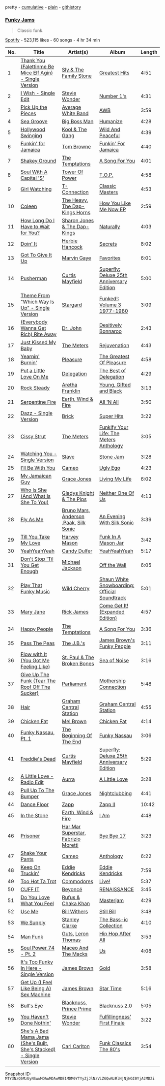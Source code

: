 pretty - [cumulative](/playlists/cumulative/37i9dQZF1DX6drTZKzZwSo.md) - [plain](/playlists/plain/37i9dQZF1DX6drTZKzZwSo) - [githistory](https://github.githistory.xyz/mackorone/spotify-playlist-archive/blob/main/playlists/plain/37i9dQZF1DX6drTZKzZwSo)

### [Funky Jams](https://open.spotify.com/playlist/37i9dQZF1DX6drTZKzZwSo)

> Classic funk.

[Spotify](https://open.spotify.com/user/spotify) - 523,115 likes - 60 songs - 4 hr 34 min

| No. | Title | Artist(s) | Album | Length |
|---|---|---|---|---|
| 1 | [Thank You \(Falettinme Be Mice Elf Agin\) \- Single Version](https://open.spotify.com/track/74iQ3gahRTOGc19bYadBE3) | [Sly & The Family Stone](https://open.spotify.com/artist/5m8H6zSadhu1j9Yi04VLqD) | [Greatest Hits](https://open.spotify.com/album/0UM9SydcBtsklCTFgGLvcT) | 4:51 |
| 2 | [I Wish \- Single Edit](https://open.spotify.com/track/6Fk2d1IMWZ5yOqUOvLfKdg) | [Stevie Wonder](https://open.spotify.com/artist/7guDJrEfX3qb6FEbdPA5qi) | [Number 1's](https://open.spotify.com/album/05IKjKz3leUEaULPbENUsy) | 4:31 |
| 3 | [Pick Up the Pieces](https://open.spotify.com/track/2x1LQq8lsUzAA2wNj8yjC9) | [Average White Band](https://open.spotify.com/artist/3tx8fyu3c4OBP5nejYtUOb) | [AWB](https://open.spotify.com/album/5qZVqBEJSq2HkDMh2VCOQ6) | 3:59 |
| 4 | [Sea Groove](https://open.spotify.com/track/60vuy9MXz1dgM5EKGmGCYt) | [Big Boss Man](https://open.spotify.com/artist/6ZEPiznKqWSTc8YMITtM0X) | [Humanize](https://open.spotify.com/album/604icvBHTAfT7q9RvJak3A) | 4:28 |
| 5 | [Hollywood Swinging](https://open.spotify.com/track/6igsoAR6Co9u7Rq3U7mlOD) | [Kool & The Gang](https://open.spotify.com/artist/3VNITwohbvU5Wuy5PC6dsI) | [Wild And Peaceful](https://open.spotify.com/album/3MRgojA0LfPka4RG7aRjsI) | 4:39 |
| 6 | [Funkin' for Jamaica](https://open.spotify.com/track/0xbkxTqSaW5blsYgRXpB5I) | [Tom Browne](https://open.spotify.com/artist/4Ytvi4r3WPIZmEw1Ndmkp9) | [Funkin' For Jamaica](https://open.spotify.com/album/3QEAp1Cp3DQq6QcQD90arq) | 4:40 |
| 7 | [Shakey Ground](https://open.spotify.com/track/1ELKkbWqtKRwvdCBGvETBp) | [The Temptations](https://open.spotify.com/artist/3RwQ26hR2tJtA8F9p2n7jG) | [A Song For You](https://open.spotify.com/album/4GvCMazBPoxuazsfTFk6CU) | 4:01 |
| 8 | [Soul With A Capital 'S'](https://open.spotify.com/track/2fEdBCtMRLHJ53fB7hQVpR) | [Tower Of Power](https://open.spotify.com/artist/0JCxGVxsISZzJHJPUOtceB) | [T.O.P.](https://open.spotify.com/album/5b0EGLtlYwZt5j6Y8tbNBn) | 4:58 |
| 9 | [Girl Watching](https://open.spotify.com/track/0W2KbxJQrbg9nVS8oEZ4Bb) | [T\-Connection](https://open.spotify.com/artist/4zLYrCC0iBYDV8QmEYzUFS) | [Classic Masters](https://open.spotify.com/album/5sEfCUF1xi7Xkl0LkLFq5z) | 4:53 |
| 10 | [Coleen](https://open.spotify.com/track/5dzTfHXcdHjxoJbpdy4DUu) | [The Heavy](https://open.spotify.com/artist/0bZCak2tcRMY1dzEIuwF42), [The Dap\-Kings Horns](https://open.spotify.com/artist/4LFgxG38Y0l4Fo1gdQelay) | [How You Like Me Now EP](https://open.spotify.com/album/2GSmsujcCDqnTAIkFUdLOv) | 2:59 |
| 11 | [How Long Do I Have to Wait for You?](https://open.spotify.com/track/113bLFbp3F9MVN0w2KJ1ma) | [Sharon Jones & The Dap\-Kings](https://open.spotify.com/artist/6LufpoVlIYKQCu9Gjpk8B7) | [Naturally](https://open.spotify.com/album/1xwNW7Q1daqJ8LNgymY04y) | 4:03 |
| 12 | [Doin' It](https://open.spotify.com/track/3qQVUOHJdgIFWJd0jrG9GE) | [Herbie Hancock](https://open.spotify.com/artist/2ZvrvbQNrHKwjT7qfGFFUW) | [Secrets](https://open.spotify.com/album/13rwtqLWF1jl1NEDhgbYsw) | 8:02 |
| 13 | [Got To Give It Up](https://open.spotify.com/track/4JmZyfkzXWN7pHJsJpN6XP) | [Marvin Gaye](https://open.spotify.com/artist/3koiLjNrgRTNbOwViDipeA) | [Favorites](https://open.spotify.com/album/4cRB1vYHEoasDzu5HN5k2D) | 6:01 |
| 14 | [Pusherman](https://open.spotify.com/track/7zrPswSV1yxrill5OyCuaU) | [Curtis Mayfield](https://open.spotify.com/artist/2AV6XDIs32ofIJhkkDevjm) | [Superfly: Deluxe 25th Anniversary Edition](https://open.spotify.com/album/5QuvlU7nCUZZJauMvhlWR4) | 5:00 |
| 15 | [Theme From "Which Way Is Up" \- Single Version](https://open.spotify.com/track/4u5KfkBdLmCloPDTee9ZZV) | [Stargard](https://open.spotify.com/artist/5ZvV5BO4R5dwEUPfRKXdUI) | [Funked!: Volume 3 1977\-1980](https://open.spotify.com/album/5hf3GFwcrKcXNLXs0xgESo) | 3:09 |
| 16 | [\(Everybody Wanna Get Rich\) Rite Away](https://open.spotify.com/track/2a0fkN8dbA5Kh8SR7cvl3D) | [Dr\. John](https://open.spotify.com/artist/320TrJub4arztwXRm7kqVO) | [Desitively Bonnaroo](https://open.spotify.com/album/4sdOFqfNcL5ge657ScJDXn) | 2:43 |
| 17 | [Just Kissed My Baby](https://open.spotify.com/track/1TB0dZqFRQsnf4fLLLRKQV) | [The Meters](https://open.spotify.com/artist/2JRvXPGWiINrnJljNJhG5s) | [Rejuvenation](https://open.spotify.com/album/3OoFKxuziLv3B3NxhEJwOW) | 4:43 |
| 18 | [Yearnin' Burnin'](https://open.spotify.com/track/1MwJu1J5zw2ANaE3hg2Rrb) | [Pleasure](https://open.spotify.com/artist/4XeVhjTp485r7duDSL3PmU) | [The Greatest Of Pleasure](https://open.spotify.com/album/6n3TTv12yYErhIaMiL7Fwn) | 4:58 |
| 19 | [Put a Little Love On Me](https://open.spotify.com/track/6EOAOGls9pIdUJsrqytcXK) | [Delegation](https://open.spotify.com/artist/1zKp43H1kLHOTkJAeyTIkf) | [The Best of Delegation](https://open.spotify.com/album/1um0JgV0FOnEg3UA0IF2hc) | 4:29 |
| 20 | [Rock Steady](https://open.spotify.com/track/7rvGZDlfqCjY9EWEUg3Xs6) | [Aretha Franklin](https://open.spotify.com/artist/7nwUJBm0HE4ZxD3f5cy5ok) | [Young, Gifted and Black](https://open.spotify.com/album/0k5C3Z7w7uQpyGFQEzl7yB) | 3:13 |
| 21 | [Serpentine Fire](https://open.spotify.com/track/0KDc8l4VNTu6OkMYK9D7HC) | [Earth, Wind & Fire](https://open.spotify.com/artist/4QQgXkCYTt3BlENzhyNETg) | [All 'N All](https://open.spotify.com/album/0w0eT42Gyq6G9yXB0RirWh) | 3:50 |
| 22 | [Dazz \- Single Version](https://open.spotify.com/track/5gQCUf4lfy6GpuhdPzxQ6B) | [Brick](https://open.spotify.com/artist/4Uv0Jg45Oq7vBXXwQNhXyf) | [Super Hits](https://open.spotify.com/album/0NQ5vEtFfn6MDbFtNk3gUQ) | 3:22 |
| 23 | [Cissy Strut](https://open.spotify.com/track/7b8s4Z0abQQ4x4jpct4GjR) | [The Meters](https://open.spotify.com/artist/2JRvXPGWiINrnJljNJhG5s) | [Funkify Your Life: The Meters Anthology](https://open.spotify.com/album/40VWlphQtyDSj3ldPNhDvz) | 3:05 |
| 24 | [Watching You \- Single Version](https://open.spotify.com/track/1Gde0bfBP6VJVBUkaFZMxz) | [Slave](https://open.spotify.com/artist/5mtKpqeeaFavW15yIX4h5e) | [Stone Jam](https://open.spotify.com/album/7COD6hL6iPGejF8vX9DeuC) | 3:28 |
| 25 | [I'll Be With You](https://open.spotify.com/track/1cH5gmAdX31JANDnooSbRB) | [Cameo](https://open.spotify.com/artist/545idYhdloaSlLGBY8E9u2) | [Ugly Ego](https://open.spotify.com/album/57X12hXatNE1Ipla9SjJh8) | 4:23 |
| 26 | [My Jamaican Guy](https://open.spotify.com/track/7zcC5yZZp1IKnI73ztsIaE) | [Grace Jones](https://open.spotify.com/artist/2f9ZiYA2ic1r1voObUimdd) | [Living My Life](https://open.spotify.com/album/4EsGuoM79PDO7tQwqAwjKC) | 6:02 |
| 27 | [Who Is She \(And What Is She To You\)](https://open.spotify.com/track/7aqJzVdVIAwCokmju1Oid8) | [Gladys Knight & The Pips](https://open.spotify.com/artist/0TF2NxkJZPQoX1H53rEFM1) | [Neither One Of Us](https://open.spotify.com/album/7GNfj26cSJZEWvS822NELd) | 4:13 |
| 28 | [Fly As Me](https://open.spotify.com/track/3a6FcTyvSf0ED3VXeH3PJ5) | [Bruno Mars](https://open.spotify.com/artist/0du5cEVh5yTK9QJze8zA0C), [Anderson .Paak](https://open.spotify.com/artist/3jK9MiCrA42lLAdMGUZpwa), [Silk Sonic](https://open.spotify.com/artist/6PvvGcCY2XtUcSRld1Wilr) | [An Evening With Silk Sonic](https://open.spotify.com/album/1YgekJJTEueWDaMr7BYqPk) | 3:39 |
| 29 | [Till You Take My Love](https://open.spotify.com/track/6VtO5cZQzv8s3kCFjrXfhi) | [Harvey Mason](https://open.spotify.com/artist/2MNNVXEpagQ3QWiOkXjQyT) | [Funk In A Mason Jar](https://open.spotify.com/album/4FT9zMdYfx8kqaWszNrTxM) | 3:42 |
| 30 | [YeahYeahYeah](https://open.spotify.com/track/7vipNil0y3l3idt9cM3ehi) | [Candy Dulfer](https://open.spotify.com/artist/287jMoxHzjERgHI6ja8TKa) | [YeahYeahYeah](https://open.spotify.com/album/3Js1lqJTK5j3fZaZGOixPU) | 5:17 |
| 31 | [Don't Stop 'Til You Get Enough](https://open.spotify.com/track/46eu3SBuFCXWsPT39Yg3tJ) | [Michael Jackson](https://open.spotify.com/artist/3fMbdgg4jU18AjLCKBhRSm) | [Off the Wall](https://open.spotify.com/album/2ZytN2cY4Zjrr9ukb2rqTP) | 6:05 |
| 32 | [Play That Funky Music](https://open.spotify.com/track/0D7L4pBEGv8ni1cRfaTdMJ) | [Wild Cherry](https://open.spotify.com/artist/4apX9tIeHb85yPyy4F6FJG) | [Shaun White Snowboarding: Official Soundtrack](https://open.spotify.com/album/0QWjK3wGoCug92yQIeBdxu) | 5:01 |
| 33 | [Mary Jane](https://open.spotify.com/track/5hWLHFSmomXmeTXEE478My) | [Rick James](https://open.spotify.com/artist/0FrpdcVlJQqibaz5HfBUrL) | [Come Get It! \(Expanded Edition\)](https://open.spotify.com/album/3fRI3fAHalHqqnKsW5btnP) | 4:57 |
| 34 | [Happy People](https://open.spotify.com/track/6dokyiv4HEy6WWxQCQcOkA) | [The Temptations](https://open.spotify.com/artist/3RwQ26hR2tJtA8F9p2n7jG) | [A Song For You](https://open.spotify.com/album/4GvCMazBPoxuazsfTFk6CU) | 3:36 |
| 35 | [Pass The Peas](https://open.spotify.com/track/62rSpnxXl2lXDevp1z583x) | [The J.B.'s](https://open.spotify.com/artist/4lJHGi5dlJmWwFH0JKF6di) | [James Brown's Funky People](https://open.spotify.com/album/5ytMVOR2Moy8hu7Tx1hee2) | 3:11 |
| 36 | [Flow with It \(You Got Me Feeling Like\)](https://open.spotify.com/track/2eM4Ew20VXdjBhm6a6Cs9l) | [St\. Paul & The Broken Bones](https://open.spotify.com/artist/4fXkvh05wFhuH77MfD4m9o) | [Sea of Noise](https://open.spotify.com/album/2fRc3TJSXKXGFdnmcm17p2) | 3:16 |
| 37 | [Give Up The Funk \(Tear The Roof Off The Sucker\)](https://open.spotify.com/track/4XRkQloZFcRrCONN7ZQ49Y) | [Parliament](https://open.spotify.com/artist/5SMVzTJyKFJ7TUb46DglcH) | [Mothership Connection](https://open.spotify.com/album/4q1HNSka8CzuLvC8ydcsD2) | 5:48 |
| 38 | [Hair](https://open.spotify.com/track/4o1yx2u3jBmR360WIXZ3L0) | [Graham Central Station](https://open.spotify.com/artist/1OGcRXAY9iO4egWiIBqX8F) | [Graham Central Station](https://open.spotify.com/album/4ZYY6rKxpgH76mdF0u3hvj) | 4:55 |
| 39 | [Chicken Fat](https://open.spotify.com/track/0u6bZc8NhpSbH2KutleBQx) | [Mel Brown](https://open.spotify.com/artist/2ncZrdRpyOoLiAFzgrkXvZ) | [Chicken Fat](https://open.spotify.com/album/5C4WhoPBJroEK4feGnAaFH) | 4:14 |
| 40 | [Funky Nassau, Pt\. 1](https://open.spotify.com/track/6OymZ7ZOficHvs1GTJXsGg) | [The Beginning Of The End](https://open.spotify.com/artist/5dS6VBacLLPyLDAfK3B0OR) | [Funky Nassau](https://open.spotify.com/album/4JET5l83ryFSr2H5sLvSab) | 3:06 |
| 41 | [Freddie's Dead](https://open.spotify.com/track/2ouFIPC3O1HNBcVTw1d9AN) | [Curtis Mayfield](https://open.spotify.com/artist/2AV6XDIs32ofIJhkkDevjm) | [Superfly: Deluxe 25th Anniversary Edition](https://open.spotify.com/album/5QuvlU7nCUZZJauMvhlWR4) | 5:29 |
| 42 | [A Little Love \- Radio Edit](https://open.spotify.com/track/0d3MNrePFGENAawn9UuMOo) | [Aurra](https://open.spotify.com/artist/6f34Vi3DFJap7eJMDbpzEG) | [A Little Love](https://open.spotify.com/album/7yy7NUPzf23EnXciOrhluZ) | 3:28 |
| 43 | [Pull Up To The Bumper](https://open.spotify.com/track/653Fi3bqMxQQQmjw72ur6G) | [Grace Jones](https://open.spotify.com/artist/2f9ZiYA2ic1r1voObUimdd) | [Nightclubbing](https://open.spotify.com/album/4RmUcjaKiuQIw3NGMrjBca) | 4:41 |
| 44 | [Dance Floor](https://open.spotify.com/track/6d4XP98nTswxMycT6fdZNN) | [Zapp](https://open.spotify.com/artist/396Kh0m4wGUvcMUULw71yi) | [Zapp II](https://open.spotify.com/album/7ew8Rwv8ICZUhLPteXPcbk) | 10:42 |
| 45 | [In the Stone](https://open.spotify.com/track/3qZHUZTQiTMfJXcUYzY5mT) | [Earth, Wind & Fire](https://open.spotify.com/artist/4QQgXkCYTt3BlENzhyNETg) | [I Am](https://open.spotify.com/album/4RLVTxnuVN5ZWZqBFnaaQt) | 4:48 |
| 46 | [Prisoner](https://open.spotify.com/track/0B9ocbxpcwlzoML0xBeXF1) | [Har Mar Superstar](https://open.spotify.com/artist/5wjWLK4KMqmRbdUtTEV1BG), [Fabrizio Moretti](https://open.spotify.com/artist/6wVnFdBOZ3M2vYjrmLT6tW) | [Bye Bye 17](https://open.spotify.com/album/3lJgfGvlQIdJ9JdWAAape1) | 3:23 |
| 47 | [Shake Your Pants](https://open.spotify.com/track/1PlbtE9lsZ1p9iDbXzvtCp) | [Cameo](https://open.spotify.com/artist/545idYhdloaSlLGBY8E9u2) | [Anthology](https://open.spotify.com/album/5QUldCK9QqBg5Gv1LVJvDI) | 6:22 |
| 48 | [Keep On Truckin'](https://open.spotify.com/track/5CiOCxc3argOhj5qKNZGN0) | [Eddie Kendricks](https://open.spotify.com/artist/2Uuon75BhnuuxdKLYn4wHn) | [Eddie Kendricks](https://open.spotify.com/album/5StW1pmCyC1WOuEDC8aUQh) | 7:59 |
| 49 | [Too Hot Ta Trot](https://open.spotify.com/track/7sP4EhJqFnud6mrG6VbjQx) | [Commodores](https://open.spotify.com/artist/6twIAGnYuIT1pncMAsXnEm) | [Live!](https://open.spotify.com/album/3rH7V9hbxMtbKyJgROlDvz) | 5:37 |
| 50 | [CUFF IT](https://open.spotify.com/track/1xzi1Jcr7mEi9K2RfzLOqS) | [Beyoncé](https://open.spotify.com/artist/6vWDO969PvNqNYHIOW5v0m) | [RENAISSANCE](https://open.spotify.com/album/6FJxoadUE4JNVwWHghBwnb) | 3:45 |
| 51 | [Do You Love What You Feel](https://open.spotify.com/track/7fYozX6MaNmfHoGW7bFTdK) | [Rufus & Chaka Khan](https://open.spotify.com/artist/1YLsqPcFg1rj7VvhfwnDWm) | [Masterjam](https://open.spotify.com/album/2myey2664YObEQ2hs2YJeE) | 4:29 |
| 52 | [Use Me](https://open.spotify.com/track/4gRA0i5sxx3jAhHaVjPnUN) | [Bill Withers](https://open.spotify.com/artist/1ThoqLcyIYvZn7iWbj8fsj) | [Still Bill](https://open.spotify.com/album/0sFuW4rH5mFZUjNKnckO3v) | 3:48 |
| 53 | [We Supply](https://open.spotify.com/track/15jrsi4n0S152zsrlWkT3v) | [Stanley Clarke](https://open.spotify.com/artist/1lGt9WgdYGpMnmwGkcCm05) | [The Bass\-ic Collection](https://open.spotify.com/album/7hgSfIM3LS53U3i122ErOM) | 4:10 |
| 54 | [Man Funk](https://open.spotify.com/track/1QQxrrABKbx5w4LIphElwb) | [Guts](https://open.spotify.com/artist/5mMkUZv8uUrlH0SHX89BeS), [Leron Thomas](https://open.spotify.com/artist/0lVzm0fYj4BredTD0LMdSY) | [Hip Hop After All](https://open.spotify.com/album/0w7sDS0APyRmH0HBPtiE8E) | 3:53 |
| 55 | [Soul Power 74 \- Pt\. 2](https://open.spotify.com/track/7rFS1AleVTvi4Ye5fzLL44) | [Maceo And The Macks](https://open.spotify.com/artist/0rDIqnqwAmDPL1gyzoFH9y) | [Us](https://open.spotify.com/album/0xokdAGKPT5G5kld9cgcOX) | 4:08 |
| 56 | [It's Too Funky In Here \- Single Version](https://open.spotify.com/track/3FSVxcdplNPNgNrZTYTxte) | [James Brown](https://open.spotify.com/artist/7GaxyUddsPok8BuhxN6OUW) | [Gold](https://open.spotify.com/album/6k3kDaRLxtRJ2Lo7DwwTxh) | 3:58 |
| 57 | [Get Up \(I Feel Like Being A\) Sex Machine](https://open.spotify.com/track/2ivdsb1RcEJjIs5tuHkUC9) | [James Brown](https://open.spotify.com/artist/7GaxyUddsPok8BuhxN6OUW) | [Star Time](https://open.spotify.com/album/2yuTyv0L51qvYuI5RIktlA) | 5:16 |
| 58 | [Bull's Eye](https://open.spotify.com/track/4kWJRQ4SKU3A8Twt8fdsmJ) | [Blacknuss](https://open.spotify.com/artist/4Voer5XJOsnL2JA6tpSE3P), [Prince Prime](https://open.spotify.com/artist/23p1rwItiE4C2SxCLe8b3r) | [Blacknuss 2.0](https://open.spotify.com/album/2b8GXykQVNWq4GC6PFFeyn) | 5:05 |
| 59 | [You Haven't Done Nothin'](https://open.spotify.com/track/1inwt0v9a4ib9yS6Y4KsdM) | [Stevie Wonder](https://open.spotify.com/artist/7guDJrEfX3qb6FEbdPA5qi) | [Fulfillingness' First Finale](https://open.spotify.com/album/1kda4McF274Jl5x3aOAmPJ) | 3:22 |
| 60 | [She's A Bad Mama Jama \(She's Built, She's Stacked\) \- Single Version](https://open.spotify.com/track/653JGGOVbV5iQsCSgQcQdi) | [Carl Carlton](https://open.spotify.com/artist/6gYjIUFuKIBVJfxXnmrd5P) | [Funk Classics The 80's](https://open.spotify.com/album/2YfukrPJcXMeU05FWVAB5Q) | 3:54 |

Snapshot ID: `MTY3NzQ5MzUyNSwwMDAwMDAwMDE1MDM0YTYyZjJlNzViZGQwNzRlNjNjNGI0YjA2MDZi`
